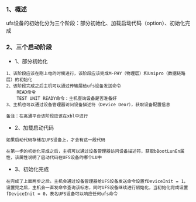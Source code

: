 ### 1、概述

ufs设备的初始化分为三个阶段：部分初始化、加载启动代码（option）、初始化完成

### 2、三个启动阶段

- 1、部分初始化

```
1、该阶段应该在刚上电的时候进行，该阶段应该完成M-PHY（物理层）和Unipro（数据链路层）的初始化
2、该阶段完成之后主机可以通过传输层给ufs设备发送命令
	READ命令
	TEST UNIT READY命令：主机查询设备是否准备好
3、主机也可以通过设备管理器访问设备描述符（Device Deor），获取设备配置信息

备注：在高通平台该阶段应该在xbl中进行
```

- 2、加载启动代码

```
如果启动代码存储在UFS设备上，才会有这一段代码

在第一步的初始化完成之后，主机可以通过设备管理器访问设备描述符，获取bBootLunEn属性，该属性说明了启动代码在UFS设备的哪个LU中
```



- 3、初始化完成

```
在完成了上面两步之后。主机会通过设备管理器给UFS设备发送命令设置fDeviceInit = 1，设置完之后，主机会一直发命令查询该标志，同时UFS设备继续进行初始化，当初始化完成设置fDeviceInit = 0，表名UFS设备可以响应任何ufs命令
```

